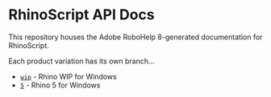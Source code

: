 # RhinoScript API Docs

This repository houses the Adobe RoboHelp 8-generated documentation for RhinoScript. 

Each product variation has its own branch...

* [`wip`](../../tree/wip) - Rhino WIP for Windows
* [`5`](../../tree/5) - Rhino 5 for Windows
